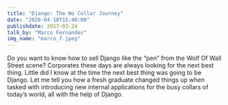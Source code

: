 ```yaml
---
title: "Django: The No Collar Journey"
date: "2020-04-18T15:40:00"
publishdate: 2017-03-24
talk_by: "Marco Fernandes"
img_name: "marco_f.jpeg"
---
```


Do you want to know how to sell Django like the “pen” from the Wolf Of Wall Street scene? Corporates these days are always looking for the next best thing. Little did I know at the time the next best thing was going to be Django. Let me tell you how a fresh graduate changed things up when tasked with introducing new internal applications for the busy collars of today’s world, all with the help of Django.

